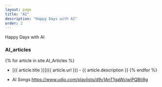 ```yaml
---
layout: page
title: "AI"
description: "Happy Days with AI"
order: 2
---
```


Happy Days with AI

### AI_articles

{% for article in site.AI_Articles %}
- [{{ article.title }}]({{ article.url }}) - {{ article.description }}
{% endfor %}


- AI Songs
https://www.udio.com/playlists/d9y1AnT1gaWciwiPQBti8g